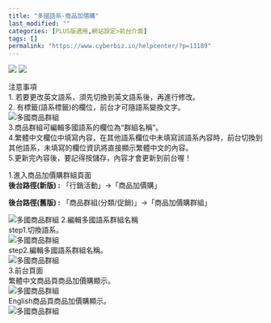 ```yaml
---
title: "多國語系-商品加價購"
last_modified: ""
categories: [PLUS版適用,網站設定>前台介面]
tags: []
permalink: "https://www.cyberbiz.io/helpcenter/?p=11189"
---
```


![](https://www.cyberbiz.io/helpcenter/wp-content/uploads/PLUS版2.png)
![](https://www.cyberbiz.io/support/wp-content/uploads/2021/08/多國版本圖.png)  

注意事項  
1\. 若要更改英文語系，須先切換到英文語系後，再進行修改。  
2\. 有標籤(語系標籤)的欄位，前台才可隨語系變換文字。  
![多國商品群組](https://www.cyberbiz.co/support/wp-content/uploads/2020/05/多國-商品群組01.png)  
3.商品群組可編輯多國語系的欄位為“群組名稱”。  
4.繁體中文欄位中填寫內容，在其他語系欄位中未填寫該語系內容時，前台切換到其他語系，未填寫的欄位資訊將直接顯示繁體中文的內容。  
5.更新完內容後，要記得按儲存，內容才會更新到前台喔！  

1.進入商品加價購群組頁面  
**後台路徑(新版) :** 「行銷活動」→「商品加價購」  

**後台路徑(舊版) :** 「商品群組(分類/促銷)」→「商品加價購群組」  

![多國商品群組](https://www.cyberbiz.co/support/wp-content/uploads/2020/05/多國-商品加價購01.png) 2.編輯多國語系群組名稱  
step1.切換語系。  
![多國商品群組](https://www.cyberbiz.co/support/wp-content/uploads/2020/05/多國-商品加價購02.png)  
step2.編輯多國語系群組名稱。  
![多國商品群組](https://www.cyberbiz.co/support/wp-content/uploads/2020/05/多國-商品加價購03.png)  
3.前台頁面  
繁體中文商品頁商品加價購顯示。  
![多國商品群組](https://www.cyberbiz.co/support/wp-content/uploads/2020/05/多國-商品加價購04.png)  
English商品頁商品加價購顯示。  
![多國商品群組](https://www.cyberbiz.co/support/wp-content/uploads/2020/05/多國-商品加價購05.png)  

